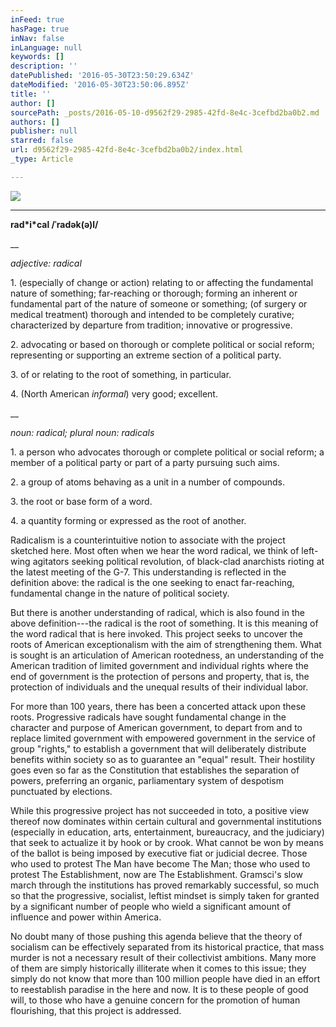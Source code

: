 ```yaml
---
inFeed: true
hasPage: true
inNav: false
inLanguage: null
keywords: []
description: ''
datePublished: '2016-05-30T23:50:29.634Z'
dateModified: '2016-05-30T23:50:06.895Z'
title: ''
author: []
sourcePath: _posts/2016-05-10-d9562f29-2985-42fd-8e4c-3cefbd2ba0b2.md
authors: []
publisher: null
starred: false
url: d9562f29-2985-42fd-8e4c-3cefbd2ba0b2/index.html
_type: Article

---
```

![](https://the-grid-user-content.s3-us-west-2.amazonaws.com/2a073f95-a9a8-486e-ad2b-dc6c3f103ff9.jpg)

****

**rad\*i\*cal /ˈradək(ə)l/**

__

_adjective: radical_

1\. (especially of change or action) relating to or affecting the fundamental nature of something; far-reaching or thorough; forming an inherent or fundamental part of the nature of someone or something; (of surgery or medical treatment) thorough and intended to be completely curative; characterized by departure from tradition; innovative or progressive.

2\. advocating or based on thorough or complete political or social reform; representing or supporting an extreme section of a political party.

3\. of or relating to the root of something, in particular.

4\. (North American _informal_) very good; excellent.

__

_noun: radical; plural noun: radicals_

1\. a person who advocates thorough or complete political or social reform; a member of a political party or part of a party pursuing such aims.

2\. a group of atoms behaving as a unit in a number of compounds.

3\. the root or base form of a word.

4\. a quantity forming or expressed as the root of another.

Radicalism is a counterintuitive notion to associate with the project sketched here. Most often when we hear the word radical, we think of left-wing agitators seeking political revolution, of black-clad anarchists rioting at the latest meeting of the G-7\. This understanding is reflected in the definition above: the radical is the one seeking to enact far-reaching, fundamental change in the nature of political society.

But there is another understanding of radical, which is also found in the above definition---the radical is the root of something. It is this meaning of the word radical that is here invoked. This project seeks to uncover the roots of American exceptionalism with the aim of strengthening them. What is sought is an articulation of American rootedness, an understanding of the American tradition of limited government and individual rights where the end of government is the protection of persons and property, that is, the protection of individuals and the unequal results of their individual labor.

For more than 100 years, there has been a concerted attack upon these roots. Progressive radicals have sought fundamental change in the character and purpose of American government, to depart from and to replace limited government with empowered government in the service of group "rights," to establish a government that will deliberately distribute benefits within society so as to guarantee an "equal" result. Their hostility goes even so far as the Constitution that establishes the separation of powers, preferring an organic, parliamentary system of despotism punctuated by elections.

While this progressive project has not succeeded in toto, a positive view thereof now dominates within certain cultural and governmental institutions (especially in education, arts, entertainment, bureaucracy, and the judiciary) that seek to actualize it by hook or by crook. What cannot be won by means of the ballot is being imposed by executive fiat or judicial decree. Those who used to protest The Man have become The Man; those who used to protest The Establishment, now are The Establishment. Gramsci's slow march through the institutions has proved remarkably successful, so much so that the progressive, socialist, leftist mindset is simply taken for granted by a significant number of people who wield a significant amount of influence and power within America.

No doubt many of those pushing this agenda believe that the theory of socialism can be effectively separated from its historical practice, that mass murder is not a necessary result of their collectivist ambitions. Many more of them are simply historically illiterate when it comes to this issue; they simply do not know that more than 100 million people have died in an effort to reestablish paradise in the here and now. It is to these people of good will, to those who have a genuine concern for the promotion of human flourishing, that this project is addressed.